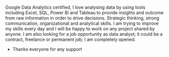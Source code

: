 Google Data Analytics certified, I love analysing data by using tools including Excel, SQL, Power Bi and Tableau to provide insights and outcome from raw information in order to drive decisions. Strategic thinking, strong communication, organizational and analytical skills. 
I am trying to improve my skills every day and I will be happy to work on any project shared by anyone.
I am also looking for a job opportunity as data analyst; it could be a contract, freelance or permanent job; I am completely opened.
- Thanks everyone for any support
<!---
ArseneSapi/ArseneSapi is a ✨ special ✨ repository because its `README.md` (this file) appears on your GitHub profile.
You can click the Preview link to take a look at your changes.
--->
